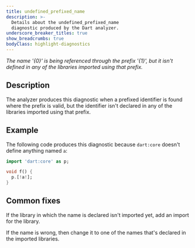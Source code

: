 ```yaml
---
title: undefined_prefixed_name
description: >-
  Details about the undefined_prefixed_name
  diagnostic produced by the Dart analyzer.
underscore_breaker_titles: true
show_breadcrumbs: true
bodyClass: highlight-diagnostics
---
```


_The name '{0}' is being referenced through the prefix '{1}', but it isn't defined in any of the libraries imported using that prefix._

## Description

The analyzer produces this diagnostic when a prefixed identifier is found
where the prefix is valid, but the identifier isn't declared in any of the
libraries imported using that prefix.

## Example

The following code produces this diagnostic because `dart:core` doesn't
define anything named `a`:

```dart
import 'dart:core' as p;

void f() {
  p.[!a!];
}
```

## Common fixes

If the library in which the name is declared isn't imported yet, add an
import for the library.

If the name is wrong, then change it to one of the names that's declared in
the imported libraries.
